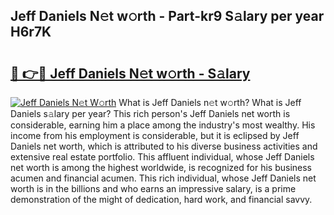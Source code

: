 ## Jeff Daniels N𝚎t w𝚘rth - Part-kr9 S𝚊lary per year H6r7K

# <h2><a href="http://gc4afx.nevu.top/?p=Jeff+Daniels">🔗 👉🔴 Jeff Daniels N𝚎t w𝚘rth - S𝚊lary</a></h2>

[![Jeff Daniels N𝚎t W𝚘rth](https://i.imgur.com/Oavwk0R.jpeg)](http://gc4afx.nevu.top/?p=Jeff+Daniels)
What is Jeff Daniels n𝚎t w𝚘rth? What is Jeff Daniels s𝚊lary per year?
This rich person's Jeff Daniels net worth is considerable, earning him a place among the industry's most wealthy. His income from his employment is considerable, but it is eclipsed by Jeff Daniels net worth, which is attributed to his diverse business activities and extensive real estate portfolio. This affluent individual, whose Jeff Daniels net worth is among the highest worldwide, is recognized for his business acumen and financial acumen. This rich individual, whose Jeff Daniels net worth is in the billions and who earns an impressive salary, is a prime demonstration of the might of dedication, hard work, and financial savvy.
